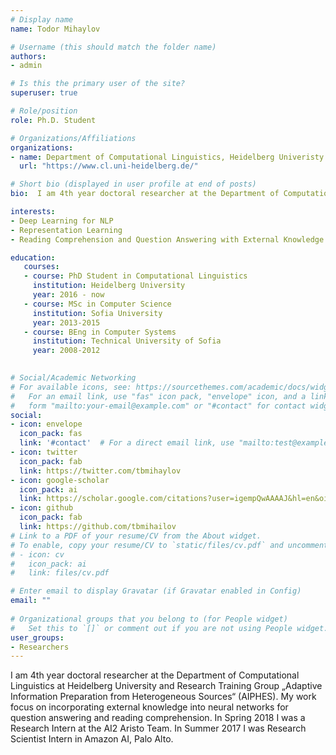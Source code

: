 ```yaml
---
# Display name
name: Todor Mihaylov

# Username (this should match the folder name)
authors:
- admin

# Is this the primary user of the site?
superuser: true

# Role/position
role: Ph.D. Student

# Organizations/Affiliations
organizations:
- name: Department of Computational Linguistics, Heidelberg Univeristy
  url: "https://www.cl.uni-heidelberg.de/"

# Short bio (displayed in user profile at end of posts)
bio:  I am 4th year doctoral researcher at the Department of Computational Linguistics at Heidelberg University working on incorporating external knowledge into neural networks for question answering and reading comprehension. In Spring 2018 I was a Research Intern at the AI2 Aristo Team. In Summer 2017 I was Research Scientist Intern in Amazon AI, Palo Alto. 

interests:
- Deep Learning for NLP
- Representation Learning
- Reading Comprehension and Question Answering with External Knowledge

education:
   courses:
   - course: PhD Student in Computational Linguistics
     institution: Heidelberg University
     year: 2016 - now
   - course: MSc in Computer Science
     institution: Sofia University
     year: 2013-2015
   - course: BEng in Computer Systems
     institution: Technical University of Sofia
     year: 2008-2012
     

# Social/Academic Networking
# For available icons, see: https://sourcethemes.com/academic/docs/widgets/#icons
#   For an email link, use "fas" icon pack, "envelope" icon, and a link in the
#   form "mailto:your-email@example.com" or "#contact" for contact widget.
social:
- icon: envelope
  icon_pack: fas
  link: '#contact'  # For a direct email link, use "mailto:test@example.org".
- icon: twitter
  icon_pack: fab
  link: https://twitter.com/tbmihaylov
- icon: google-scholar
  icon_pack: ai
  link: https://scholar.google.com/citations?user=igempQwAAAAJ&hl=en&oi=ao
- icon: github
  icon_pack: fab
  link: https://github.com/tbmihailov
# Link to a PDF of your resume/CV from the About widget.
# To enable, copy your resume/CV to `static/files/cv.pdf` and uncomment the lines below.  
# - icon: cv
#   icon_pack: ai
#   link: files/cv.pdf

# Enter email to display Gravatar (if Gravatar enabled in Config)
email: ""
  
# Organizational groups that you belong to (for People widget)
#   Set this to `[]` or comment out if you are not using People widget.  
user_groups:
- Researchers
---
```


I am 4th year doctoral researcher at the Department of Computational Linguistics at Heidelberg University and Research Training Group „Adaptive Information Preparation from Heterogeneous Sources“ (AIPHES). My work focus on incorporating external knowledge into neural networks for question answering and reading comprehension. In Spring 2018 I was a Research Intern at the AI2 Aristo Team. In Summer 2017 I was Research Scientist Intern in Amazon AI, Palo Alto. 
